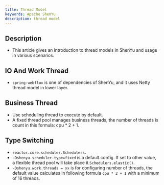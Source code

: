 ```yaml
---
title: Thread Model
keywords: Apache ShenYu
description: thread model
---
```


## Description

* This article gives an introduction to thread models in ShenYu and usage in various scenarios.

## IO And Work Thread

* `spring-webflux` is one of dependencies of ShenYu, and it uses Netty thread model in lower layer.

## Business Thread

* Use scheduling thread to execute by default.
* A fixed thread pool manages business threads, the number of threads is count in this formula: cpu * 2 + 1.


## Type Switching

* `reactor.core.scheduler.Schedulers`.
* `-Dshenyu.scheduler.type=fixed` is a default config. If set to other value, a flexible thread pool will take place it.`Schedulers.elastic()`.
* `-Dshenyu.work.threads = xx` is for configuring number of threads, the default value calculates in following formula `cpu * 2 + 1` with a minimum of 16 threads.





